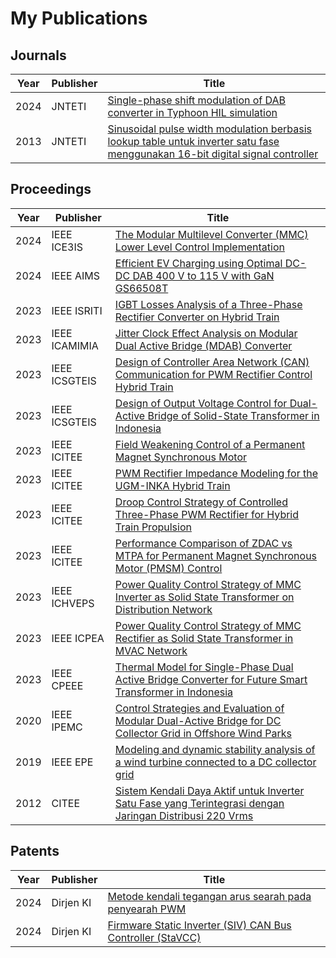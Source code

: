 # My Publications 

## Journals

| Year | Publisher | Title | 
| ---  | ---       | ---   |
| 2024 | JNTETI | [Single-phase shift modulation of DAB converter in Typhoon HIL simulation](https://journal.ugm.ac.id/v3/JNTETI/article/view/6876)
| 2013 | JNTETI | [Sinusoidal pulse width modulation berbasis lookup table untuk inverter satu fase menggunakan 16-bit digital signal controller](https://journal.ugm.ac.id/v3/JNTETI/article/view/3143) |

## Proceedings

| Year | Publisher | Title | 
| ---  | ---       | ---   |
| 2024 | IEEE ICE3IS | [The Modular Multilevel Converter (MMC) Lower Level Control Implementation](https://ieeexplore.ieee.org/abstract/document/10775570) |
| 2024 | IEEE AIMS | [Efficient EV Charging using Optimal DC-DC DAB 400 V to 115 V with GaN GS66508T](https://ieeexplore.ieee.org/abstract/document/10512463) |
| 2023 | IEEE ISRITI | [IGBT Losses Analysis of a Three-Phase Rectifier Converter on Hybrid Train](https://ieeexplore.ieee.org/abstract/document/10467279) |
| 2023 | IEEE ICAMIMIA | [Jitter Clock Effect Analysis on Modular Dual Active Bridge (MDAB) Converter](https://ieeexplore.ieee.org/abstract/document/10427750) |
| 2023 | IEEE ICSGTEIS | [Design of Controller Area Network (CAN) Communication for PWM Rectifier Control Hybrid Train](https://ieeexplore.ieee.org/abstract/document/10424115) |
| 2023 | IEEE ICSGTEIS | [Design of Output Voltage Control for Dual-Active Bridge of Solid-State Transformer in Indonesia](https://ieeexplore.ieee.org/abstract/document/10424151) |
| 2023 | IEEE ICITEE | [Field Weakening Control of a Permanent Magnet Synchronous Motor](https://ieeexplore.ieee.org/abstract/document/10317741) |
| 2023 | IEEE ICITEE | [PWM Rectifier Impedance Modeling for the UGM-INKA Hybrid Train](https://ieeexplore.ieee.org/abstract/document/10317765) |
| 2023 | IEEE ICITEE | [Droop Control Strategy of Controlled Three-Phase PWM Rectifier for Hybrid Train Propulsion](https://ieeexplore.ieee.org/abstract/document/10317653) |
| 2023 | IEEE ICITEE | [Performance Comparison of ZDAC vs MTPA for Permanent Magnet Synchronous Motor (PMSM) Control](https://ieeexplore.ieee.org/abstract/document/10317697) |
| 2023 | IEEE ICHVEPS | [Power Quality Control Strategy of MMC Inverter as Solid State Transformer on Distribution Network](https://ieeexplore.ieee.org/abstract/document/10257498) |
| 2023 | IEEE ICPEA | [Power Quality Control Strategy of MMC Rectifier as Solid State Transformer in MVAC Network](https://ieeexplore.ieee.org/abstract/document/10093220) |
| 2023 | IEEE CPEEE | [Thermal Model for Single-Phase Dual Active Bridge Converter for Future Smart Transformer in Indonesia](https://ieeexplore.ieee.org/abstract/document/10217537) |
| 2020 | IEEE IPEMC | [Control Strategies and Evaluation of Modular Dual-Active Bridge for DC Collector Grid in Offshore Wind Parks](https://ieeexplore.ieee.org/abstract/document/9368143) |
| 2019 | IEEE EPE | [Modeling and dynamic stability analysis of a wind turbine connected to a DC collector grid](https://ieeexplore.ieee.org/abstract/document/8914853) |
| 2012 | CITEE | [Sistem Kendali Daya Aktif untuk Inverter Satu Fase yang Terintegrasi dengan Jaringan Distribusi 220 Vrms](https://scholar.google.com/citations?view_op=view_citation&hl=en&user=zRZB_Q0AAAAJ&cstart=20&pagesize=80&sortby=pubdate&citation_for_view=zRZB_Q0AAAAJ:u5HHmVD_uO8C) |

## Patents

| Year | Publisher | Title | 
| ---  | ---       | ---   |
| 2024 | Dirjen KI | [Metode kendali tegangan arus searah pada penyearah PWM](https://pdki-indonesia.dgip.go.id/detail/27545b78a289eec7ccba2aa1a8bfa13f62fd01928f7f87cde718987e8d8088c4?nomor=S00202215554&type=patent&keyword=penyearah%20PWM) |
| 2024 | Dirjen KI | [Firmware Static Inverter (SIV) CAN Bus Controller (StaVCC)](https://pdki-indonesia.dgip.go.id/detail/85db0b936e996937953d44a8444ea137613df9bc65f0d53dea1256f47f8d5c2c?nomor=EC002024224190&type=copyright&keyword=Firmware%20Static%20Inverter%20(SIV)%20CAN%20Bus%20Controller%20(StaVCC)) |

